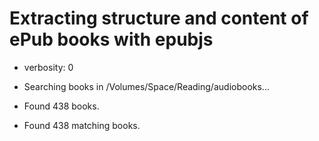 # Extracting structure and content of ePub books with epubjs
<!-- spellchecker: disable -->
<!-- markdownlint-disable -->

- verbosity: 0

- Searching books in /Volumes/Space/Reading/audiobooks...
- Found 438 books.
- Found 438 matching books.
